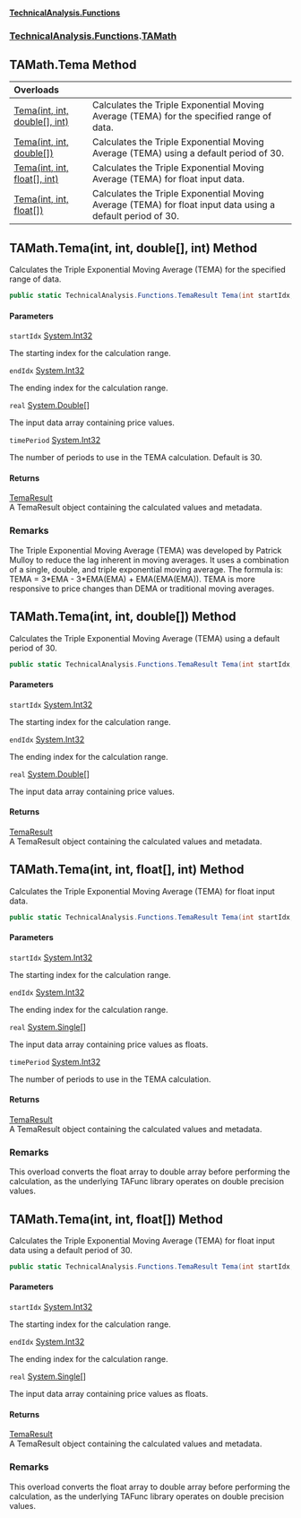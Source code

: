 #### [TechnicalAnalysis\.Functions](Atypical.TechnicalAnalysis.Functions.md 'Atypical\.TechnicalAnalysis\.Functions')
### [TechnicalAnalysis\.Functions](Atypical.TechnicalAnalysis.Functions.md#TechnicalAnalysis.Functions 'TechnicalAnalysis\.Functions').[TAMath](TAMath.md 'TechnicalAnalysis\.Functions\.TAMath')

## TAMath\.Tema Method

| Overloads | |
| :--- | :--- |
| [Tema\(int, int, double\[\], int\)](TAMath.Tema.md#TechnicalAnalysis.Functions.TAMath.Tema(int,int,double[],int) 'TechnicalAnalysis\.Functions\.TAMath\.Tema\(int, int, double\[\], int\)') | Calculates the Triple Exponential Moving Average \(TEMA\) for the specified range of data\. |
| [Tema\(int, int, double\[\]\)](TAMath.Tema.md#TechnicalAnalysis.Functions.TAMath.Tema(int,int,double[]) 'TechnicalAnalysis\.Functions\.TAMath\.Tema\(int, int, double\[\]\)') | Calculates the Triple Exponential Moving Average \(TEMA\) using a default period of 30\. |
| [Tema\(int, int, float\[\], int\)](TAMath.Tema.md#TechnicalAnalysis.Functions.TAMath.Tema(int,int,float[],int) 'TechnicalAnalysis\.Functions\.TAMath\.Tema\(int, int, float\[\], int\)') | Calculates the Triple Exponential Moving Average \(TEMA\) for float input data\. |
| [Tema\(int, int, float\[\]\)](TAMath.Tema.md#TechnicalAnalysis.Functions.TAMath.Tema(int,int,float[]) 'TechnicalAnalysis\.Functions\.TAMath\.Tema\(int, int, float\[\]\)') | Calculates the Triple Exponential Moving Average \(TEMA\) for float input data using a default period of 30\. |

<a name='TechnicalAnalysis.Functions.TAMath.Tema(int,int,double[],int)'></a>

## TAMath\.Tema\(int, int, double\[\], int\) Method

Calculates the Triple Exponential Moving Average \(TEMA\) for the specified range of data\.

```csharp
public static TechnicalAnalysis.Functions.TemaResult Tema(int startIdx, int endIdx, double[] real, int timePeriod);
```
#### Parameters

<a name='TechnicalAnalysis.Functions.TAMath.Tema(int,int,double[],int).startIdx'></a>

`startIdx` [System\.Int32](https://docs.microsoft.com/en-us/dotnet/api/System.Int32 'System\.Int32')

The starting index for the calculation range\.

<a name='TechnicalAnalysis.Functions.TAMath.Tema(int,int,double[],int).endIdx'></a>

`endIdx` [System\.Int32](https://docs.microsoft.com/en-us/dotnet/api/System.Int32 'System\.Int32')

The ending index for the calculation range\.

<a name='TechnicalAnalysis.Functions.TAMath.Tema(int,int,double[],int).real'></a>

`real` [System\.Double](https://docs.microsoft.com/en-us/dotnet/api/System.Double 'System\.Double')[\[\]](https://docs.microsoft.com/en-us/dotnet/api/System.Array 'System\.Array')

The input data array containing price values\.

<a name='TechnicalAnalysis.Functions.TAMath.Tema(int,int,double[],int).timePeriod'></a>

`timePeriod` [System\.Int32](https://docs.microsoft.com/en-us/dotnet/api/System.Int32 'System\.Int32')

The number of periods to use in the TEMA calculation\. Default is 30\.

#### Returns
[TemaResult](TemaResult.md 'TechnicalAnalysis\.Functions\.TemaResult')  
A TemaResult object containing the calculated values and metadata\.

### Remarks
The Triple Exponential Moving Average \(TEMA\) was developed by Patrick Mulloy to reduce the lag
inherent in moving averages\. It uses a combination of a single, double, and triple exponential
moving average\. The formula is: TEMA = 3\*EMA \- 3\*EMA\(EMA\) \+ EMA\(EMA\(EMA\)\)\.
TEMA is more responsive to price changes than DEMA or traditional moving averages\.

<a name='TechnicalAnalysis.Functions.TAMath.Tema(int,int,double[])'></a>

## TAMath\.Tema\(int, int, double\[\]\) Method

Calculates the Triple Exponential Moving Average \(TEMA\) using a default period of 30\.

```csharp
public static TechnicalAnalysis.Functions.TemaResult Tema(int startIdx, int endIdx, double[] real);
```
#### Parameters

<a name='TechnicalAnalysis.Functions.TAMath.Tema(int,int,double[]).startIdx'></a>

`startIdx` [System\.Int32](https://docs.microsoft.com/en-us/dotnet/api/System.Int32 'System\.Int32')

The starting index for the calculation range\.

<a name='TechnicalAnalysis.Functions.TAMath.Tema(int,int,double[]).endIdx'></a>

`endIdx` [System\.Int32](https://docs.microsoft.com/en-us/dotnet/api/System.Int32 'System\.Int32')

The ending index for the calculation range\.

<a name='TechnicalAnalysis.Functions.TAMath.Tema(int,int,double[]).real'></a>

`real` [System\.Double](https://docs.microsoft.com/en-us/dotnet/api/System.Double 'System\.Double')[\[\]](https://docs.microsoft.com/en-us/dotnet/api/System.Array 'System\.Array')

The input data array containing price values\.

#### Returns
[TemaResult](TemaResult.md 'TechnicalAnalysis\.Functions\.TemaResult')  
A TemaResult object containing the calculated values and metadata\.

<a name='TechnicalAnalysis.Functions.TAMath.Tema(int,int,float[],int)'></a>

## TAMath\.Tema\(int, int, float\[\], int\) Method

Calculates the Triple Exponential Moving Average \(TEMA\) for float input data\.

```csharp
public static TechnicalAnalysis.Functions.TemaResult Tema(int startIdx, int endIdx, float[] real, int timePeriod);
```
#### Parameters

<a name='TechnicalAnalysis.Functions.TAMath.Tema(int,int,float[],int).startIdx'></a>

`startIdx` [System\.Int32](https://docs.microsoft.com/en-us/dotnet/api/System.Int32 'System\.Int32')

The starting index for the calculation range\.

<a name='TechnicalAnalysis.Functions.TAMath.Tema(int,int,float[],int).endIdx'></a>

`endIdx` [System\.Int32](https://docs.microsoft.com/en-us/dotnet/api/System.Int32 'System\.Int32')

The ending index for the calculation range\.

<a name='TechnicalAnalysis.Functions.TAMath.Tema(int,int,float[],int).real'></a>

`real` [System\.Single](https://docs.microsoft.com/en-us/dotnet/api/System.Single 'System\.Single')[\[\]](https://docs.microsoft.com/en-us/dotnet/api/System.Array 'System\.Array')

The input data array containing price values as floats\.

<a name='TechnicalAnalysis.Functions.TAMath.Tema(int,int,float[],int).timePeriod'></a>

`timePeriod` [System\.Int32](https://docs.microsoft.com/en-us/dotnet/api/System.Int32 'System\.Int32')

The number of periods to use in the TEMA calculation\.

#### Returns
[TemaResult](TemaResult.md 'TechnicalAnalysis\.Functions\.TemaResult')  
A TemaResult object containing the calculated values and metadata\.

### Remarks
This overload converts the float array to double array before performing the calculation,
as the underlying TAFunc library operates on double precision values\.

<a name='TechnicalAnalysis.Functions.TAMath.Tema(int,int,float[])'></a>

## TAMath\.Tema\(int, int, float\[\]\) Method

Calculates the Triple Exponential Moving Average \(TEMA\) for float input data using a default period of 30\.

```csharp
public static TechnicalAnalysis.Functions.TemaResult Tema(int startIdx, int endIdx, float[] real);
```
#### Parameters

<a name='TechnicalAnalysis.Functions.TAMath.Tema(int,int,float[]).startIdx'></a>

`startIdx` [System\.Int32](https://docs.microsoft.com/en-us/dotnet/api/System.Int32 'System\.Int32')

The starting index for the calculation range\.

<a name='TechnicalAnalysis.Functions.TAMath.Tema(int,int,float[]).endIdx'></a>

`endIdx` [System\.Int32](https://docs.microsoft.com/en-us/dotnet/api/System.Int32 'System\.Int32')

The ending index for the calculation range\.

<a name='TechnicalAnalysis.Functions.TAMath.Tema(int,int,float[]).real'></a>

`real` [System\.Single](https://docs.microsoft.com/en-us/dotnet/api/System.Single 'System\.Single')[\[\]](https://docs.microsoft.com/en-us/dotnet/api/System.Array 'System\.Array')

The input data array containing price values as floats\.

#### Returns
[TemaResult](TemaResult.md 'TechnicalAnalysis\.Functions\.TemaResult')  
A TemaResult object containing the calculated values and metadata\.

### Remarks
This overload converts the float array to double array before performing the calculation,
as the underlying TAFunc library operates on double precision values\.